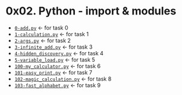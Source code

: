 # 0x02. Python - import & modules
* [`0-add.py`](./0-add.py) &larr; for task 0
* [`1-calculation.py`](./1-calculation.py) &larr; for task 1
* [`2-args.py`](./2-args.py) &larr; for task 2
* [`3-infinite_add.py`](./3-infinite_add.py) &larr; for task 3
* [`4-hidden_discovery.py`](./4-hidden_discovery.py) &larr; for task 4
* [`5-variable_load.py`](./5-variable_load.py) &larr; for task 5
* [`100-my_calculator.py`](./100-my_calculator.py) &larr; for task 6
* [`101-easy_print.py`](./101-easy_print.py) &larr; for task 7
* [`102-magic_calculation.py`](./102-magic_calculation.py) &larr; for task 8
* [`103-fast_alphabet.py`](./103-fast_alphabet.py) &larr; for task 9
